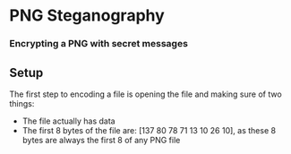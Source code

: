 # PNG Steganography
### Encrypting a PNG with secret messages

## Setup
The first step to encoding a file is opening the file and making sure of two things:
- The file actually has data
- The first 8 bytes of the file are: [137 80 78 71 13 10 26 10], as these 8 bytes are always the first 8 of any PNG file